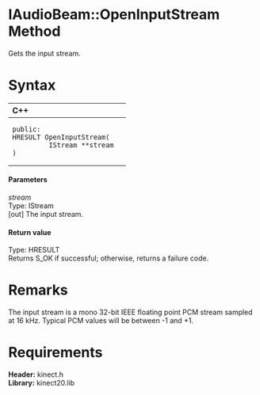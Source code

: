 IAudioBeam::OpenInputStream Method  
==================================  

Gets the input stream. <span id="syntaxSection"></span>

Syntax  
======  

<table>
<colgroup>
<col width="100%" />
</colgroup>
<thead>
<tr class="header">
<th align="left">C++</th>
</tr>
</thead>
<tbody>
<tr class="odd">
<td align="left"><pre><code>public:  
HRESULT OpenInputStream(  
         IStream **stream  
)</code></pre></td>
</tr>
</tbody>
</table>

<span id="ID4EG"></span>
#### Parameters  

*stream*    
Type: IStream  
[out] The input stream.  

<span id="ID4EP"></span>
#### Return value  

Type: HRESULT  
Returns S\_OK if successful; otherwise, returns a failure code.  

<span id="remarks"></span>

Remarks  
=======  

The input stream is a mono 32-bit IEEE floating point PCM stream sampled at 16 kHz. Typical PCM values will be between -1 and +1.  

<span id="requirements"></span>

Requirements  
============  

**Header:** kinect.h  
**Library:** kinect20.lib  



<!--Please do not edit the data in the comment block below.-->
<!--
TOCTitle : OpenInputStream Method
RLTitle : IAudioBeam::OpenInputStream Method
KeywordK : OpenInputStream method
KeywordK : IAudioBeam::OpenInputStream method
KeywordF : IAudioBeam::OpenInputStream
KeywordF : OpenInputStream
KeywordF : Microsoft.Kinect.kinect.IAudioBeam.OpenInputStream(IStream@)
KeywordA : M:Microsoft.Kinect.kinect.IAudioBeam.OpenInputStream(IStream@)
AssetID : M:Microsoft.Kinect.kinect.IAudioBeam.OpenInputStream(IStream@)
Locale : en-us
CommunityContent : 1
APIType : Managed
APILocation : 
APIName : Microsoft.Kinect.kinect.IAudioBeam::OpenInputStream
TargetOS : Windows
TopicType : kbSyntax
DevLang : C++
DocSet : K4Wv2
ProjType : K4Wv2Proj
Technology : Kinect for Windows
Product : Kinect for Windows SDK v2
productversion : 20
-->
